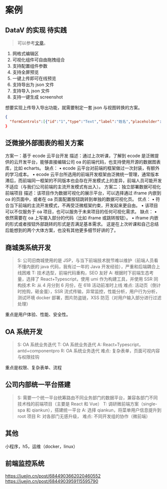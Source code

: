 # 案例

## DataV 的实现 <Badge>待实践</Badge>

> 可以参考[文章](https://juejin.cn/post/6915297687873159176)。

1. 网格式编辑区
2. 可视化组件可自由拖拽组合
3. 支持配置组件参数
4. 支持全屏预览
5. 一键上传即可在线预览
6. 支持导出为 json 文件
7. 支持导入 json 文件
8. 支持一键生成 screenshot

想要实现上传导入导出功能，就需要制定一套 json 与视图转换的方案。

```json
{
  "formControls":[{"id":"1","type":"Text","label":"姓名","placeholder":"请输入姓名"},{"id":"2","type":"Number","label":"年龄","placeholder":" 请输入年龄"},{"id":"4","type":"MySelect","label":"爱好","options":[{"label":"选项一","value":"1"},{"label":"选项二","value":"2"},{"label":"选项三","value":"3"}]}]},"h":172,"type":"Form","category":"base"},"point":{"i":"x-21","x":0,"y":66,"w":24,"h":172,"isBounded":true},"status":"inToCanvas"}],"pageConfig":{"bgColor":"rgba(250,250,250,1)","title":"测试","desc":"测试"}
}
```

## 泛微接外部图表的相关方案

方案一：基于 ecode 云平台开发
描述：通过上次听课，了解到 ecode 是泛微提供的云开发平台，能够直接编辑公司 oa 的前端代码，也支持使用开源的数据图表库，比如 echarts。
缺点：
• ecode 云平台对前端的框架做过一次封装，有额外的学习成本。
• ecode 云平台所选用的前端开发框架由泛微统一管理，通常版本滞后，而前端同一框架的不同版本也会存在开发模式上的差异，前端人员可能开发不适应（与我们公司前端的主流开发模式有出入）。
方案二：独立部署数据可视化前端项目
描述：该项目作为数据可视化的展示平台，可以选择通过 iframe 内嵌到 oa 的页面中，或者在 oa 页面配置按钮跳转到单独的数据可视化页。
优点：
• 符合当下前端的主流开发模式，不再受泛微框架约束，开发起来更自由。
• 该项目可以不仅服务于 oa 项目，也可以服务于未来项目的任何可视化需求。
缺点：
• 依然需要在 oa 上写接入部分的代码（比如 iframe 或跳转按钮）。
• iframe 内嵌的形式或者按钮外部跳转的形式是否满足基本需求。
这是在上次听课和自己总结后能想到的两个大体方案，也没有其他更多细节好讲的了。

## 商城类系统开发

> S: 公司旧商城使用的是 JSP，与当下前端技术脱节难以维护（前端人员看不懂内嵌的 java 代码，我有过一年的 Java 开发经验），严重和后端耦合上线困难
> T: 技术选型，前端代码重构，SEO 友好
> A: 根据时下前端生态考量，选择了 React+Typescript，使用 umi 作为构建工具，并使用 SSR 同构技术
> R: 从 4 月分到 6 月份，在 618 活动前准时上线
> 难点: 活动页（倒计时抢购，砸金蛋），SSR 流式传输，异常监控，性能分析，用户行为分析，测试环境 docker 部署，图片防盗链，XSS 防范（对用户输入部分进行过滤处理）

重点是用户体验、性能、安全性。

## OA 系统开发

> S: OA 系统业务迭代
> T: OA 系统业务迭代
> A: React+Typescript，antd+componentpro
> R: OA 系统业务迭代
> 难点: 复杂表单，页面可视内容与权限挂钩

重点是权限、复杂表单、流程

## 公司内部统一平台搭建

> S: 需要一个统一平台统筹路由不同业务部门的数据平台，兼容各部门不同技术栈的前端项目（主要是 React 和 Vue）
> T: 调研微前端方案（single-spa 和 qiankun），搭建统一平台
> A: 选择 qiankun，将菜单用户信息提升到 root 项目
> R: 对各部门无感升级，
> 难点: 不同开发组的协作（微前端）

## 其他

小程序，h5，运维（docker，linux）

## 前端监控系统

https://juejin.cn/post/6844903662020460552
https://juejin.cn/post/6844903959115595790
